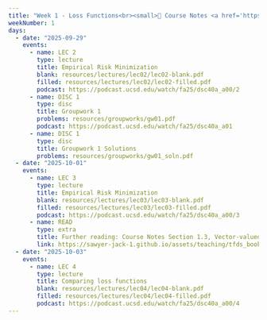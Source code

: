 ```yaml
---
title: "Week 1 - Loss Functions<br><small>📕 Course Notes <a href='https://sawyer-jack-1.github.io/assets/teaching/tfds_book.pdf#page=11'>Section 1.2</a>, <a href='https://xkcd.com/2435/'>xkcd</a>.</small>"
weekNumber: 1
days:
  - date: "2025-09-29"
    events:
      - name: LEC 2
        type: lecture
        title: Empirical Risk Minimization
        blank: resources/lectures/lec02/lec02-blank.pdf
        filled: resources/lectures/lec02/lec02-filled.pdf
        podcast: https://podcast.ucsd.edu/watch/fa25/dsc40a_a00/2
      - name: DISC 1
        type: disc
        title: Groupwork 1
        problems: resources/groupworks/gw01.pdf
        podcast: https://podcast.ucsd.edu/watch/fa25/dsc40a_a01
      - name: DISC 1
        type: disc
        title: Groupwork 1 Solutions
        problems: resources/groupworks/gw01_soln.pdf
  - date: "2025-10-01"
    events:
      - name: LEC 3
        type: lecture
        title: Empirical Risk Minimization
        blank: resources/lectures/lec03/lec03-blank.pdf
        filled: resources/lectures/lec03/lec03-filled.pdf
        podcast: https://podcast.ucsd.edu/watch/fa25/dsc40a_a00/3
      - name: READ
        type: extra
        title: Further reading: Course Notes Section 1.3, Vector-valued features and targets
        link: https://sawyer-jack-1.github.io/assets/teaching/tfds_book.pdf#page=17
  - date: "2025-10-03"
    events:
      - name: LEC 4
        type: lecture
        title: Comparing loss functions
        blank: resources/lectures/lec04/lec04-blank.pdf
        filled: resources/lectures/lec04/lec04-filled.pdf
        podcast: https://podcast.ucsd.edu/watch/fa25/dsc40a_a00/4
---
```








